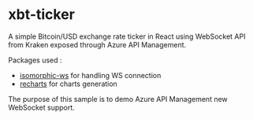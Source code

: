 # xbt-ticker

A simple Bitcoin/USD exchange rate ticker in React using WebSocket API from Kraken exposed through Azure API Management.

Packages used :

* [isomorphic-ws](https://github.com/heineiuo/isomorphic-ws#readme) for handling WS connection
* [recharts](https://recharts.org/) for charts generation

The purpose of this sample is to demo Azure API Management new WebSocket support.

